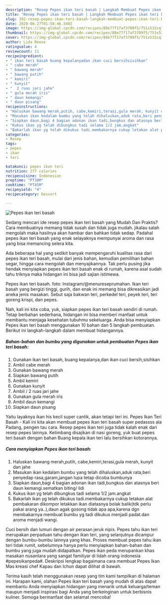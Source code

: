 ```yaml
---
description: "Resep Pepes ikan teri basah | Langkah Membuat Pepes ikan teri basah Yang Lezat Sekali"
title: "Resep Pepes ikan teri basah | Langkah Membuat Pepes ikan teri basah Yang Lezat Sekali"
slug: 392-resep-pepes-ikan-teri-basah-langkah-membuat-pepes-ikan-teri-basah-yang-lezat-sekali
date: 2020-06-27T01:58:46.540Z
image: https://img-global.cpcdn.com/recipes/88e77f17af3709f5/751x532cq70/pepes-ikan-teri-basah-foto-resep-utama.jpg
thumbnail: https://img-global.cpcdn.com/recipes/88e77f17af3709f5/751x532cq70/pepes-ikan-teri-basah-foto-resep-utama.jpg
cover: https://img-global.cpcdn.com/recipes/88e77f17af3709f5/751x532cq70/pepes-ikan-teri-basah-foto-resep-utama.jpg
author: Lida Reese
ratingvalue: 4
reviewcount: 11
recipeingredient:
- " ikan teri basah buang kepalanyadan ikan cuci bersihsisihkan"
- " cabe merah"
- " bawang merah"
- " bawang putih"
- " kemiri"
- " kunyit"
- "  2 ruas jari jahe"
- " gula merah iris"
- " daun kemangi"
- " daun pisang"
recipeinstructions:
- "Haluskan bawang merah,putih, cabe,kemiri,terasi,gula merah, kunyit dan jahe"
- "Masukan ikan kedalam bumbu yang telah dihaluskan,aduk rata,beri penyedap rasa,garam,jangan lupa tetap dicoba bumbunya"
- "Siapkan daun,bagi 4 bagian adonan ikan tadi,bungkus dan atasnya beri daun kemangi.sematkan biting/ lidi"
- "Kukus ikan yg telah dibungkus tadi selama 1/2 jam.angkat"
- "Bakarlah ikan yg telah dikukus tadi.membakarnya cukup letakan alat pembakaran dikompor letakkan ikan diatasnya bolak balik(tdk perlu pakai arang ya..),daun agak gosong tidak apa apa,karena dgn membakarnya membuat bumbu yg tadi dikukus menjadi padat.dan aroma menjadi wangi."
categories:
- Resep
tags:
- pepes
- ikan
- teri

katakunci: pepes ikan teri 
nutrition: 277 calories
recipecuisine: Indonesian
preptime: "PT30M"
cooktime: "PT45M"
recipeyield: "4"
recipecategory: Dessert

---
```



![Pepes ikan teri basah](https://img-global.cpcdn.com/recipes/88e77f17af3709f5/751x532cq70/pepes-ikan-teri-basah-foto-resep-utama.jpg)

Sedang mencari ide resep pepes ikan teri basah yang Mudah Dan Praktis? Cara membuatnya memang tidak susah dan tidak juga mudah. jikalau salah mengolah maka hasilnya akan hambar dan bahkan tidak sedap. Padahal pepes ikan teri basah yang enak selayaknya mempunyai aroma dan rasa yang bisa memancing selera kita.

Ada beberapa hal yang sedikit banyak mempengaruhi kualitas rasa dari pepes ikan teri basah, mulai dari jenis bahan, kemudian pemilihan bahan segar, hingga cara mengolah dan menyajikannya. Tak perlu pusing jika hendak menyiapkan pepes ikan teri basah enak di rumah, karena asal sudah tahu triknya maka hidangan ini bisa jadi sajian istimewa.

Pepes ikan teri basah. foto: Instagram/@menureseprumahan. Ikan teri basah yang bergizi tinggi, gurih, dan enak ini memang bisa dikreasikan jadi aneka jenis masakan. Sebut saja bakwan teri, perkedel teri, peyek teri, teri goreng krispi, dan pepes.


Nah, kali ini kita coba, yuk, siapkan pepes ikan teri basah sendiri di rumah. Tetap berbahan sederhana, hidangan ini bisa memberi manfaat untuk membantu menjaga kesehatan tubuhmu sekeluarga. Anda bisa menyiapkan Pepes ikan teri basah menggunakan 10 bahan dan 5 langkah pembuatan. Berikut ini langkah-langkah dalam membuat hidangannya.

<!--inarticleads1-->

##### Bahan-bahan dan bumbu yang digunakan untuk pembuatan Pepes ikan teri basah:

1. Gunakan  ikan teri basah, buang kepalanya,dan ikan cuci bersih,sisihkan
1. Ambil  cabe merah
1. Gunakan  bawang merah
1. Siapkan  bawang putih
1. Ambil  kemiri
1. Gunakan  kunyit
1. Ambil  / 2 ruas jari jahe
1. Gunakan  gula merah iris
1. Ambil  daun kemangi
1. Siapkan  daun pisang


Yaitu layaknya ikan his kecil super cantik, akan tetapi teri ini. Pepes Ikan Teri Basah - Kali ini kita akan membuat pepes ikan teri basah super pedassss ala Padang, pengen tau cara. Resep pepes ikan teri juga tidak kalah enak dari resep pepes lainnya. Ketimbang disajikan di nasi goreng, yuk buat pepes teri basah dengan bahan Buang kepala ikan teri lalu bersihkan kotorannya. 

<!--inarticleads2-->

##### Cara menyiapkan Pepes ikan teri basah:

1. Haluskan bawang merah,putih, cabe,kemiri,terasi,gula merah, kunyit dan jahe
1. Masukan ikan kedalam bumbu yang telah dihaluskan,aduk rata,beri penyedap rasa,garam,jangan lupa tetap dicoba bumbunya
1. Siapkan daun,bagi 4 bagian adonan ikan tadi,bungkus dan atasnya beri daun kemangi.sematkan biting/ lidi
1. Kukus ikan yg telah dibungkus tadi selama 1/2 jam.angkat
1. Bakarlah ikan yg telah dikukus tadi.membakarnya cukup letakan alat pembakaran dikompor letakkan ikan diatasnya bolak balik(tdk perlu pakai arang ya..),daun agak gosong tidak apa apa,karena dgn membakarnya membuat bumbu yg tadi dikukus menjadi padat.dan aroma menjadi wangi.


Cuci bersih dan lumuri dengan air perasan jeruk nipis. Pepes tahu ikan teri merupakan perpaduan tahu dengan ikan teri, yang selanjutnya dicampur dengan bumbu-bumbu lainnya yang khas. Proses membuat pepes tahu ikan teri tidak rumit, sebelumnya hanya perlu menyiapkan bahan-bahan dan bumbu yang juga mudah didapatkan. Pepes ikan peda merupankan khas masakan nusantara yang sangat familiyar di lidah orang indonesia #pepesikanpeda#. Deskripsi lengkap bagaimana cara membuat Pepes Ikan Mas kreasi chef Kapau dan Ichun dapat dilihat di bawah. 

Terima kasih telah menggunakan resep yang tim kami tampilkan di halaman ini. Harapan kami, olahan Pepes ikan teri basah yang mudah di atas dapat membantu Anda menyiapkan hidangan yang menarik untuk keluarga/teman maupun menjadi inspirasi bagi Anda yang berkeinginan untuk berbisnis kuliner. Semoga bermanfaat dan selamat mencoba!
